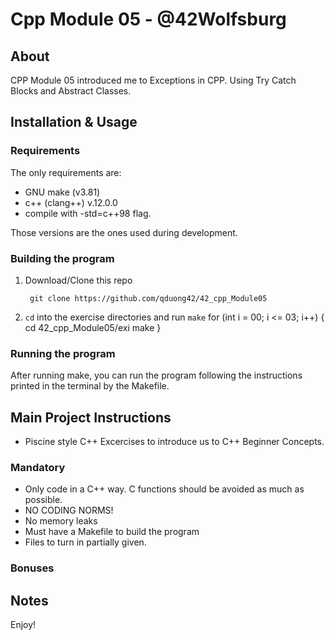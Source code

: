 # Cpp Module 05 - @42Wolfsburg

## About

CPP Module 05 introduced me to Exceptions in CPP. Using Try Catch Blocks and Abstract Classes.

## Installation & Usage

### Requirements
The only requirements are:
- GNU make (v3.81)
- c++ (clang++) v.12.0.0
- compile with -std=c++98 flag.

Those versions are the ones used during development.

### Building the program

1. Download/Clone this repo

        git clone https://github.com/qduong42/42_cpp_Module05
2. `cd` into the exercise directories and run `make`
  for (int i = 00; i <= 03; i++)
{
        cd 42_cpp_Module05/exi
        make
}

### Running the program

After running make, you can run the program following the instructions printed in the terminal by the Makefile.

## Main Project Instructions

- Piscine style C++ Excercises to introduce us to C++ Beginner Concepts.

### Mandatory

- Only code in a C++ way. C functions should be avoided as much as possible.
- NO CODING NORMS!
- No memory leaks
- Must have a Makefile to build the program
- Files to turn in partially given.

### Bonuses
    
## Notes


Enjoy!

